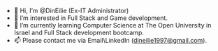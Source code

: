 - 👋 Hi, I’m @DinEilie (Ex-IT Administrator)
- 👀 I’m interested in Full Stack and Game development.
- 🌱 I’m currently learning Computer Science at The Open University in Israel and Full Stack development bootcamp.
- 📫 Please contact me via Email\LinkedIn (dineilie1997@gmail.com).
